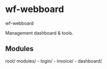 # wf-webboard
wf-webboard

Management dashboard & tools.

Modules
-----------
 root/
     modules/
           - login/
 	   - invoice/
 	   - dashboard/


